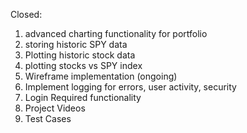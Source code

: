 Closed:

1. advanced charting functionality for portfolio
2. storing historic SPY data
3. Plotting historic stock data
3. plotting stocks vs SPY index
4. Wireframe implementation (ongoing)
5. Implement logging for errors, user activity, security
6. Login Required functionality
7. Project Videos
8. Test Cases





